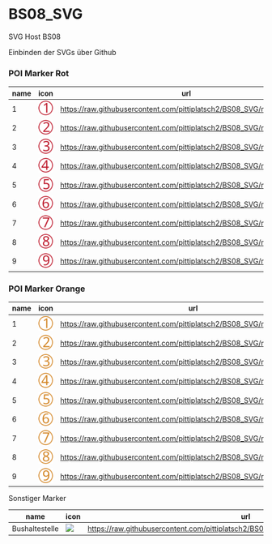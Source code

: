 # BS08_SVG
SVG Host BS08

Einbinden der SVGs über Github

### POI Marker Rot

name|icon|url
-|-|-
1	|<img src="https://raw.githubusercontent.com/pittiplatsch2/BS08_SVG/main/Rot_1.svg"/>|https://raw.githubusercontent.com/pittiplatsch2/BS08_SVG/main/Rot_1.svg
2	|<img src="https://raw.githubusercontent.com/pittiplatsch2/BS08_SVG/main/Rot_2.svg"/>|https://raw.githubusercontent.com/pittiplatsch2/BS08_SVG/main/Rot_2.svg
3	|<img src="https://raw.githubusercontent.com/pittiplatsch2/BS08_SVG/main/Rot_3.svg"/>|https://raw.githubusercontent.com/pittiplatsch2/BS08_SVG/main/Rot_3.svg
4	|<img src="https://raw.githubusercontent.com/pittiplatsch2/BS08_SVG/main/Rot_4.svg"/>|https://raw.githubusercontent.com/pittiplatsch2/BS08_SVG/main/Rot_4.svg
5	|<img src="https://raw.githubusercontent.com/pittiplatsch2/BS08_SVG/main/Rot_5.svg"/>|https://raw.githubusercontent.com/pittiplatsch2/BS08_SVG/main/Rot_5.svg
6	|<img src="https://raw.githubusercontent.com/pittiplatsch2/BS08_SVG/main/Rot_6.svg"/>|https://raw.githubusercontent.com/pittiplatsch2/BS08_SVG/main/Rot_6.svg
7	|<img src="https://raw.githubusercontent.com/pittiplatsch2/BS08_SVG/main/Rot_7.svg"/>|https://raw.githubusercontent.com/pittiplatsch2/BS08_SVG/main/Rot_7.svg
8	|<img src="https://raw.githubusercontent.com/pittiplatsch2/BS08_SVG/main/Rot_8.svg"/>|https://raw.githubusercontent.com/pittiplatsch2/BS08_SVG/main/Rot_8.svg
9	|<img src="https://raw.githubusercontent.com/pittiplatsch2/BS08_SVG/main/Rot_9.svg"/>|https://raw.githubusercontent.com/pittiplatsch2/BS08_SVG/main/Rot_9.svg




### POI Marker Orange

name|icon|url
-|-|-
1	|<img src="https://raw.githubusercontent.com/pittiplatsch2/BS08_SVG/main/Orange_1.svg"/>|https://raw.githubusercontent.com/pittiplatsch2/BS08_SVG/main/Orange_1.svg
2	|<img src="https://raw.githubusercontent.com/pittiplatsch2/BS08_SVG/main/Orange_2.svg"/>|https://raw.githubusercontent.com/pittiplatsch2/BS08_SVG/main/Orange_2.svg
3	|<img src="https://raw.githubusercontent.com/pittiplatsch2/BS08_SVG/main/Orange_3.svg"/>|https://raw.githubusercontent.com/pittiplatsch2/BS08_SVG/main/Orange_3.svg
4	|<img src="https://raw.githubusercontent.com/pittiplatsch2/BS08_SVG/main/Orange_4.svg"/>|https://raw.githubusercontent.com/pittiplatsch2/BS08_SVG/main/Orange_4.svg
5	|<img src="https://raw.githubusercontent.com/pittiplatsch2/BS08_SVG/main/Orange_5.svg"/>|https://raw.githubusercontent.com/pittiplatsch2/BS08_SVG/main/Orange_5.svg
6	|<img src="https://raw.githubusercontent.com/pittiplatsch2/BS08_SVG/main/Orange_6.svg"/>|https://raw.githubusercontent.com/pittiplatsch2/BS08_SVG/main/Orange_6.svg
7	|<img src="https://raw.githubusercontent.com/pittiplatsch2/BS08_SVG/main/Orange_7.svg"/>|https://raw.githubusercontent.com/pittiplatsch2/BS08_SVG/main/Orange_7.svg
8	|<img src="https://raw.githubusercontent.com/pittiplatsch2/BS08_SVG/main/Orange_8.svg"/>|https://raw.githubusercontent.com/pittiplatsch2/BS08_SVG/main/Orange_8.svg
9	|<img src="https://raw.githubusercontent.com/pittiplatsch2/BS08_SVG/main/Orange_9.svg"/>|https://raw.githubusercontent.com/pittiplatsch2/BS08_SVG/main/Orange_9.svg


Sonstiger Marker

name|icon|url
-|-|-
Bushaltestelle|<img src="https://raw.githubusercontent.com/pittiplatsch2/BS08_SVG/main/%C3%96PNVHaltestelle.svg"/>|https://raw.githubusercontent.com/pittiplatsch2/BS08_SVG/main/%C3%96PNVHaltestelle.svg
